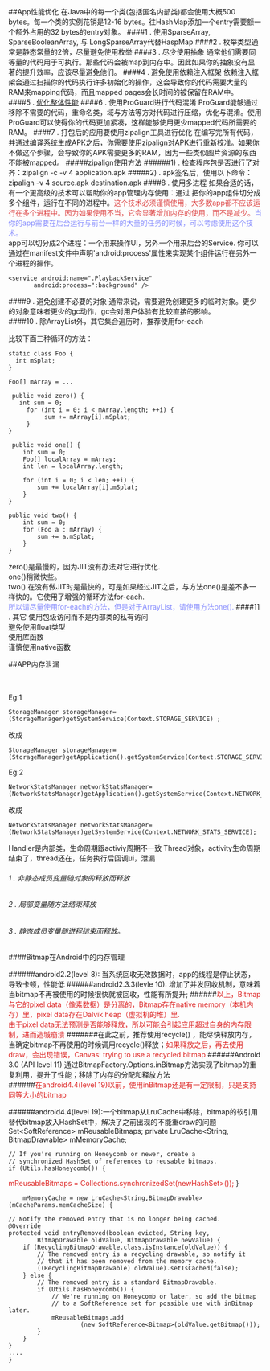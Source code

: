 ##App性能优化
在Java中的每一个类(包括匿名内部类)都会使用大概500 bytes。每一个类的实例花销是12-16 bytes。往HashMap添加一个entry需要额一个额外占用的32 bytes的entry对象。
####1 . 使用SparseArray, SparseBooleanArray, 与 LongSparseArray代替HaspMap
####2 . 枚举类型通常是静态常量的2倍，尽量避免使用枚举
####3 . 尽少使用抽象
    通常他们需要同等量的代码用于可执行。那些代码会被map到内存中。因此如果你的抽象没有显著的提升效率，应该尽量避免他们。
####4 . 避免使用依赖注入框架
    依赖注入框架会通过扫描你的代码执行许多初始化的操作，这会导致你的代码需要大量的RAM来mapping代码，而且mapped pages会长时间的被保留在RAM中。
####5 . [优化整体性能](https://developer.android.com/training/best-performance.html)
####6 . 使用ProGuard进行代码混淆
    ProGuard能够通过移除不需要的代码，重命名类，域与方法等方对代码进行压缩，优化与混淆。使用ProGuard可以使得你的代码更加紧凑，这样能够使用更少mapped代码所需要的RAM。
####7 . 打包后的应用要使用zipalign工具进行优化
    在编写完所有代码，并通过编译系统生成APK之后，你需要使用zipalign对APK进行重新校准。如果你不做这个步骤，会导致你的APK需要更多的RAM，因为一些类似图片资源的东西不能被mapped。
#####zipalign使用方法
######1) . 检查程序包是否进行了对齐：zipalign -c -v 4 application.apk
#####2) . apk签名后，使用以下命令：zipalign -v 4 source.apk destination.apk
####8 . 使用多进程
    如果合适的话，有一个更高级的技术可以帮助你的app管理内存使用：通过	把你的app组件切分成多个组件，运行在不同的进程中。<font color="DD4444">这个技术必须谨慎使用，大多数app都不应该运行在多个进程中。因为如果使用不当，它会显著增加内存的使用，而不是减少。</font><font color="868CFE">当你的app需要在后台运行与前台一样的大量的任务的时候，可以考虑使用这个技术。</font><br>
    app可以切分成2个进程：一个用来操作UI，另外一个用来后台的Service.
    你可以通过在manifest文件中声明'android:process'属性来实现某个组件运行在另外一个进程的操作。<br>

    <service android:name=".PlaybackService"
           android:process=":background" />
           
           
####9 . 避免创建不必要的对象
     	通常来说，需要避免创建更多的临时对象。更少的对象意味者更少的gc动作，gc会对用户体验有比较直接的影响。   
####10 . 除ArrayList外，其它集合遍历时，推荐使用for-each 

比较下面三种循环的方法：

    static class Foo {
      int mSplat;
    }

    Foo[] mArray = ...

     public void zero() {
       int sum = 0;
         for (int i = 0; i < mArray.length; ++i) {
              sum += mArray[i].mSplat;
         }
    }

     public void one() {
        int sum = 0;
        Foo[] localArray = mArray;
        int len = localArray.length;

        for (int i = 0; i < len; ++i) {
            sum += localArray[i].mSplat;
        }
    }

    public void two() {
        int sum = 0;
        for (Foo a : mArray) {
            sum += a.mSplat;
        }
    }
zero()是最慢的，因为JIT没有办法对它进行优化.<br>
one()稍微快些。<br>
two() 在没有做JIT时是最快的，可是如果经过JIT之后，与方法one()是差不多一样快的。它使用了增强的循环方法for-each.<br>
<font color="868CFE">所以请尽量使用for-each的方法，但是对于ArrayList，请使用方法one().</font>
####11 . 其它 
使用包级访问而不是内部类的私有访问<br>
避免使用float类型<br>
使用库函数<br>
谨慎使用native函数<br>


         
##APP内存泄漏         
         
<br>
<br>
Eg:1

	StorageManager storageManager=(StorageManager)getSystemService(Context.STORAGE_SERVICE) ;
改成

    StorageManager storageManager= (StorageManager)getApplication().getSystemService(Context.STORAGE_SERVICE);

Eg:2

    NetworkStatsManager networkStatsManager=(NetworkStatsManager)getApplication().getSystemService(Context.NETWORK_STATS_SERVICE);
改成

    NetworkStatsManager networkStatsManager=(NetworkStatsManager)getSystemService(Context.NETWORK_STATS_SERVICE);
    
Handler是内部类，生命周期跟activiy周期不一致
Thread对象，activity生命周期结束了，thread还在，任务执行后回调ui，泄漏




###### 1 . 非静态成员变量随对象的释放而释放
###### 2 . 局部变量随方法结束释放
###### 3 . 静态成员变量随进程结束而释放。

####Bitmap在Android中的内存管理

######android2.2(level 8): 当系统回收无效数据时，app的线程是停止状态，导致卡顿，性能低
######android2.3.3(levle 10): 增加了并发回收机制，意味着当bitmap不再被使用的时候很快就被回收，性能有所提升;
######<font color=#DD2222>以上，Bitmap与它的pixel data（像素数据）是分离的，Bitmap存在native memory（本机内存）里，pixel data存在Dalvik heap（虚拟机的堆）里.<br>由于pixel data无法预测是否能够释放，所以可能会引起应用超过自身的内存限制，进而造城崩溃</font>
#######在此之前，推荐使用recycle() ，能尽快释放内存，当确定bitmap不再使用的时候调用recycle()释放；<font color=#DD222>如果释放之后，再去使用draw，会出现错误，Canvas: trying to use a recycled bitmap</font>
######Android 3.0 (API level 11) 通过BitmapFactory.Options.inBitmap方法实现了bitmap的重复利用，提升了性能；移除了内存的分配和释放方法<br>
######<font color=#DD222>在android4.4(level 19)以前，使用inBitmap还是有一定限制，只是支持同等大小的bitmap</font>

######android4.4(level 19):一个bitmap从LruCache中移除，bitmap的软引用替代bitmap放入HashSet中，解决了之前出现的不能重draw的问题
    Set<SoftReference<Bitmap>> mReusableBitmaps;
    private LruCache<String, BitmapDrawable> mMemoryCache;

    // If you're running on Honeycomb or newer, create a
    // synchronized HashSet of references to reusable bitmaps.
    if (Utils.hasHoneycomb()) {
  <font color=#DD222>
        mReusableBitmaps =
         Collections.synchronizedSet(newHashSet<SoftReference<Bitmap>>());
         </font>
    }

        mMemoryCache = new LruCache<String,BitmapDrawable>(mCacheParams.memCacheSize) {

    // Notify the removed entry that is no longer being cached.
    @Override
    protected void entryRemoved(boolean evicted, String key,
            BitmapDrawable oldValue, BitmapDrawable newValue) {
        if (RecyclingBitmapDrawable.class.isInstance(oldValue)) {
            // The removed entry is a recycling drawable, so notify it
            // that it has been removed from the memory cache.
            ((RecyclingBitmapDrawable) oldValue).setIsCached(false);
        } else {
            // The removed entry is a standard BitmapDrawable.
            if (Utils.hasHoneycomb()) {
                // We're running on Honeycomb or later, so add the bitmap
                // to a SoftReference set for possible use with inBitmap later.
                mReusableBitmaps.add
                        (new SoftReference<Bitmap>(oldValue.getBitmap()));
            }
        }
    }
    ....
    }

